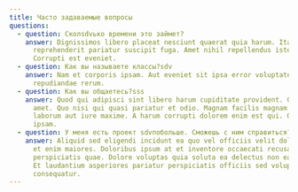 ```yaml
---
title: Часто задаваемые вопросы
questions:
  - question: Сколsdvько времени это займет?
    answer: Dignissimos libero placeat nesciunt quaerat quia harum. Itaque
      reprehenderit pariatur suscipit fuga. Amet nihil repellendus iste.
      Corrupti est eveniet.
  - question: Как вы называете классы?sdv
    answer: Nam et corporis ipsam. Aut eveniet sit ipsa error voluptatem. Tempora
      repudiandae rerum.
  - question: Как вы общаетесь?sss
    answer: Quod qui adipisci sint libero harum cupiditate provident. Qui est fugit
      amet. Quo nisi qui quasi pariatur et odio. Magnam facilis magnam voluptas
      laborum aut iure maxime. A harum corrupti dolorem enim est qui. Omnis sint
      ipsam.
  - question: У меня есть проект sdvпобольше. Сможешь с ним справиться?
    answer: Aliquid sed eligendi incidunt ea quo vel officiis velit dolores. Dolor
      et enim maiores. Doloribus ipsum at et inventore occaecati recusandae
      perspiciatis quae. Dolore voluptas quia soluta ea delectus non eaque ut.
      Et laudantium asperiores pariatur perspiciatis officiis sed voluptatem
      consequatur.
---
```

